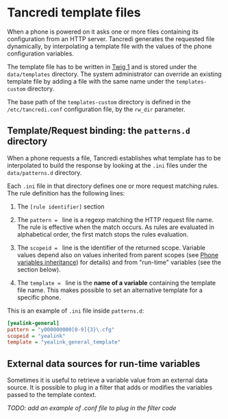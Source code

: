 # Tancredi template files

When a phone is powered on it asks one or more files containing its
configuration from an HTTP server. Tancredi generates the requested file
dynamically, by interpolating a template file with the values of the phone
configuration variables.

The template file has to be written in [Twig
1](https://twig.symfony.com/doc/1.x/) and is stored under the `data/templates`
directory. The system administrator can override an existing template file by
adding a file with the same name under the `templates-custom` directory.

The base path of the `templates-custom` directory is defined in the
`/etc/tancredi.conf` configuration file, by the `rw_dir` parameter.

## Template/Request binding: the `patterns.d` directory

When a phone requests a file, Tancredi establishes what template has to be
interpolated to build the response by looking at the `.ini` files under the
`data/patterns.d` directory.

Each `.ini` file in that directory defines one or more request matching rules.
The rule definition has the following lines:

1. The `[rule identifier]` section

1. The `pattern = ` line is a regexp matching the HTTP request file name. The
rule is effective when the match occurs. As rules are evaluated in alphabetical
order, the first match stops the rules evaluation.

1. The `scopeid = ` line is the identifier of the returned scope. Variable
values depend also on values inherited from parent scopes (see [Phone variables
inheritance](./API#phone-variables-inheritance)) for details) and from
"run-time" variables (see the section below).

1. The `template = ` line is the **name of a variable** containing the template
file name.  This makes possible to set an alternative template for a specific
phone.

This is an example of `.ini` file inside `patterns.d`:

```ini
[yealink-general]
pattern = "y000000000[0-9]{3}\.cfg"
scopeid = "yealink"
template = "yealink_general_template"
```

## External data sources for run-time variables

Sometimes it is useful to retrieve a variable value from an external data
source. It is possible to plug in a filter that adds or modifies the variables
passed to the template context.

_TODO: add an example of .conf file to plug in the filter code_

